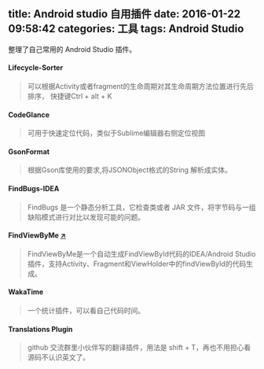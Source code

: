 title: Android studio 自用插件
date: 2016-01-22 09:58:42
categories: 工具
tags: Android Studio
---
整理了自己常用的 Android Studio 插件。

<!-- more -->

#### Lifecycle-Sorter
> 可以根据Activity或者fragment的生命周期对其生命周期方法位置进行先后排序， 快捷键Ctrl + alt + K

#### CodeGlance
> 可用于快速定位代码，类似于Sublime编辑器右侧定位视图

#### GsonFormat
> 根据Gson库使用的要求,将JSONObject格式的String 解析成实体。

#### FindBugs-IDEA
> FindBugs 是一个静态分析工具，它检查类或者 JAR 文件，将字节码与一组缺陷模式进行对比以发现可能的问题。

#### FindViewByMe [↗](http://laobie.github.io/android/2015/11/27/find-view-by-me.html)
> FindViewByMe是一个自动生成FindViewById代码的IDEA/Android Studio插件，支持Activity、Fragment和ViewHolder中的findViewById的代码生成。

#### WakaTime
> 一个统计插件，可以看自己代码时间。

#### Translations Plugin
> github 交流群里小伙伴写的翻译插件，用法是 shift + T，再也不用担心看源码不认识英文了。

